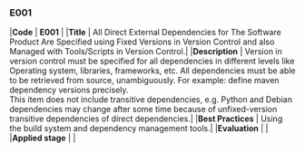 ### E001

|**Code**           | **E001** |
|**Title**          | All Direct External Dependencies for The Software Product Are Specified using Fixed Versions in Version Control and also Managed with Tools/Scripts in Version Control.|
|**Description**    | Version in version control must be specified for all dependencies in different levels like Operating system, libraries, frameworks, etc. All dependencies must be able to be retrieved from source, unambiguously. For example: define maven dependency versions precisely.<br/>This item does not include transitive dependencies, e.g. Python and Debian dependencies may change after some time because of unfixed-version transitive dependencies of direct dependencies.|
|**Best Practices** | Using the build system and dependency management tools.|
|**Evaluation**     | |
|**Applied stage**  | |
